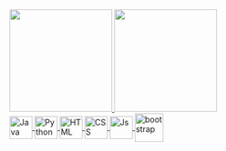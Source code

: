 <div>
 
  <a href="https://github.com/laura-lorrayne">
  <img height="180em" src="https://github-readme-stats.vercel.app/api?username=silvabento&show_icons=true&theme=radical&include_all_commits=true&count_private=true"/>
  <img height="180em" src="https://github-readme-stats.vercel.app/api/top-langs/?username=silvabento&layout=compact&langs_count=7&theme=radical"/>
   
</div>
 
<div style="display: inline_block">  
 
  <img align="center" alt="Java" width="40" src="https://img.icons8.com/color/480/java-coffee-cup-logo--v1.png" />
  <img align="center" alt="Python" width="40" src="https://img.icons8.com/color/512/python--v1.png" />
  <img align="center" alt="HTML" width="40" src="https://img.icons8.com/color/512/html-5--v1.png ">
  <img align="center" alt="CSS" width="40" src="https://img.icons8.com/color/480/css3.png"> 
  <img align="center" alt="Js" width="40" src="https://img.icons8.com/color/480/javascript--v1.png ">
  <img align="center" alt="bootstrap" width="50" src="https://img.icons8.com/color/480/python--v1.png " />
      
</div>

 
 

